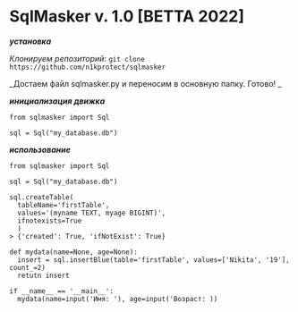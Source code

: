 

# SqlMasker v. 1.0 [BETTA 2022]

**_установка_**

_Клонируем репозиторий_: `git clone https://github.com/n1kprotect/sqlmasker`

_Достаем файл sqlmasker.py и переносим в основную папку. Готово! _

**_инициализация движка_**

```
from sqlmasker import Sql

sql = Sql("my_database.db")
```

**_использование_**

```
from sqlmasker import Sql

sql = Sql("my_database.db")

sql.createTable(
  tableName='firstTable',
  values='(myname TEXT, myage BIGINT)',
  ifnotexists=True
  )
> {'created': True, 'ifNotExist': True}

def mydata(name=None, age=None):
  insert = sql.insertBlue(table='firstTable', values=['Nikita', '19'], count_=2)
  retutn insert

if __name__ == '__main__':
  mydata(name=input('Имя: '), age=input('Возраст: ))


```
